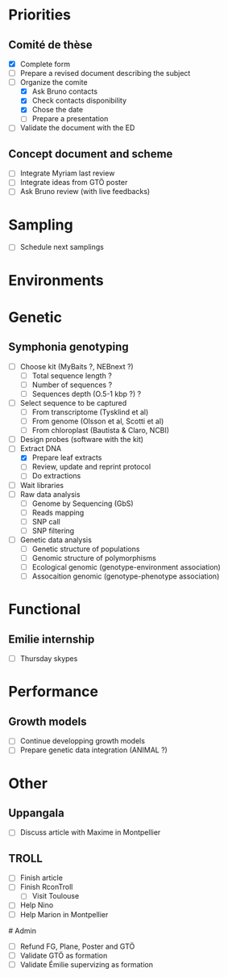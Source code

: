 # **Priorities**

## **Comité de thèse**

- [x] Complete form
- [ ] Prepare a revised document describing the subject
- [ ] Organize the comite
    - [x] Ask Bruno contacts
    - [x] Check contacts disponibility
    - [x] Chose the date
    - [ ] Prepare a presentation
- [ ] Validate the document with the ED

## **Concept document and scheme**

- [ ] Integrate Myriam last review
- [ ] Integrate ideas from GTÖ poster
- [ ] Ask Bruno review (with live feedbacks)

# Sampling

- [ ] Schedule next samplings

# Environments

# Genetic

## Symphonia genotyping

- [ ] Choose kit (MyBaits ?, NEBnext ?)
    - [ ] Total sequence length ?
    - [ ] Number of sequences ?
    - [ ] Sequences depth (O.5-1 kbp ?) ?
- [ ] Select sequence to be captured
    - [ ] From transcriptome (Tysklind et al)
    - [ ] From genome (Olsson et al, Scotti et al)
    - [ ] From chloroplast (Bautista & Claro, NCBI)
- [ ] Design probes (software with the kit)
- [ ] Extract DNA
    - [x] Prepare leaf extracts
    - [ ] Review, update and reprint protocol
    - [ ] Do extractions 
- [ ] Wait libraries
- [ ] Raw data analysis
    - [ ] Genome by Sequencing (GbS)
    - [ ] Reads mapping
    - [ ] SNP call
    - [ ] SNP filtering
- [ ] Genetic data analysis
    - [ ] Genetic structure of populations
    - [ ] Genomic structure of polymorphisms
    - [ ] Ecological genomic (genotype-environment association)
    - [ ] Assocaition genomic (genotype-phenotype association)

# Functional

## Emilie internship

- [ ] Thursday skypes

# Performance

## Growth models

- [ ] Continue developping growth models
- [ ] Prepare genetic data integration (ANIMAL ?)

# Other

## Uppangala

- [ ] Discuss article with Maxime in Montpellier

## TROLL

- [ ] Finish article
- [ ] Finish RconTroll
    - [ ] Visit Toulouse
- [ ] Help Nino
- [ ] Help Marion in Montpellier

# Admin

- [ ] Refund FG, Plane, Poster and GTÖ
- [ ] Validate GTÖ as formation
- [ ] Validate Émilie supervizing as formation
